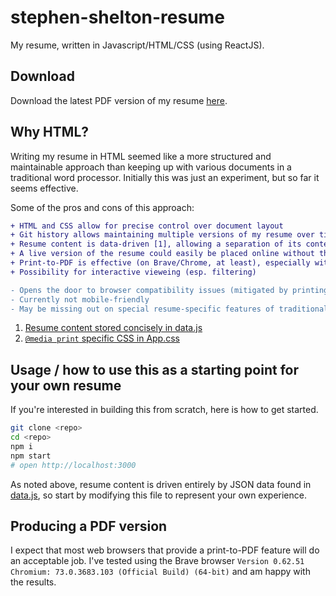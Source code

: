 # stephen-shelton-resume

My resume, written in Javascript/HTML/CSS (using ReactJS).

## Download

Download the latest PDF version of my resume [here](https://github.com/notlesh/stephen-shelton-resume/releases/download/0.1/StephenSheltonResume.pdf).

## Why HTML?

Writing my resume in HTML seemed like a more structured and maintainable approach than keeping up with various documents in a traditional word processor. Initially this was just an experiment, but so far it seems effective.

Some of the pros and cons of this approach:

```diff
+ HTML and CSS allow for precise control over document layout
+ Git history allows maintaining multiple versions of my resume over time
+ Resume content is data-driven [1], allowing a separation of its content vs. its appearance.
+ A live version of the resume could easily be placed online without the need for downloading any files (PDF)
+ Print-to-PDF is effective (on Brave/Chrome, at least), especially with some special CSS hints [2] about printing
+ Possibility for interactive vieweing (esp. filtering)

- Opens the door to browser compatibility issues (mitigated by printing to PDF)
- Currently not mobile-friendly
- May be missing out on special resume-specific features of traditional word processors
```

1) [Resume content stored concisely in data.js](https://github.com/notlesh/stephen-shelton-resume/blob/master/src/data.js)
2) [`@media print` specific CSS in App.css](https://github.com/notlesh/stephen-shelton-resume/blob/5d84d16081fb07a49faf323a6b00d9b039b45a10/src/App.css#L64)

## Usage / how to use this as a starting point for your own resume

If you're interested in building this from scratch, here is how to get started.

```bash
git clone <repo>
cd <repo>
npm i
npm start
# open http://localhost:3000
```

As noted above, resume content is driven entirely by JSON data found in [data.js](https://github.com/notlesh/stephen-shelton-resume/blob/master/src/data.js), so start by modifying this file to represent your own experience.

## Producing a PDF version

I expect that most web browsers that provide a print-to-PDF feature will do an acceptable job. I've tested using the Brave browser `Version 0.62.51 Chromium: 73.0.3683.103 (Official Build) (64-bit)` and am happy with the results.

